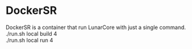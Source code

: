 # DockerSR
DockerSR is a container that run LunarCore with just a single command.<br>
./run.sh local build 4 <br>
./run.sh local run 4 <br>